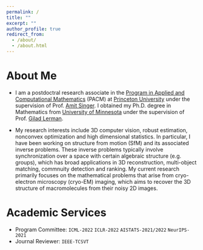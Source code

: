 ```yaml
---
permalink: /
title: ""
excerpt: ""
author_profile: true
redirect_from: 
  - /about/
  - /about.html
---
```


# About Me

* I am a postdoctral research associate in the [Program in Applied and Computational Mathematics](https://www.pacm.princeton.edu/) (PACM) at [Princeton University](https://www.princeton.edu/) under the supervision of Prof. [Amit Singer](https://web.math.princeton.edu/~amits/). I obtained my Ph.D. degree in Mathematics from [University of Minnesota](https://www.umn.edu/) under the supervision of Prof. [Gilad Lerman](http://www-users.math.umn.edu/~lerman/).  

* My research interests include 3D computer vision, robust estimation, nonconvex optimization and high dimensional statistics. In particular, I have been working on structure from motion (SfM) and its associated inverse problems. These inverse problems typically involve synchronization over a space with certain algebraic structure (e.g. groups), which has broad applications in 3D reconstruction, multi-object matching, commnuity detection and ranking. My current research primarily focuses on the mathematical problems that arise from cryo-electron microscopy (cryo-EM) imaging, which aims to recover the 3D structure of macromolecules from their  noisy 2D images. 

# Academic Services
* Program Committee: ``ICML-2022`` ``ICLR-2022`` ``AISTATS-2021/2022`` ``NeurIPS-2021``
* Journal Reviewer: ``IEEE-TCSVT``

